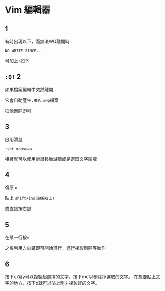 # Vim 編輯器
1
---
有時出現以下，而無法WQ離開時

`NO WRITE SINCE...`

可加上`!`如下

`:Q!`
2
---
如果檔案編輯中突然離開

它會自動產生`.檔名.swp`檔案

把他刪除即可


3
---
啟用滑鼠
```
:set mouse=a
```
接著就可以使用滑鼠移動游標或是選取文字區塊

4
---
復原
`u`

貼上
`shift+ins(鍵盤右上)`

或直接按右鍵

5
---

在某一行按`v`

之後利用方向鍵即可開始選行，進行複製刪除等動作

6
---
按下小寫y可以複製起選擇的文字，按下d可以刪除掉選取的文字。
        在想要貼上文字的地方，按下p就可以貼上剛才複製好的文字。